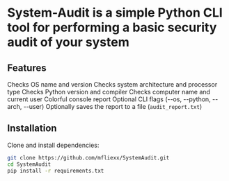 # System-Audit is a simple Python CLI tool for performing a basic security audit of your system

## Features

Checks OS name and version
Checks system architecture and processor type
Checks Python version and compiler
Checks computer name and current user
Colorful console report
Optional CLI flags (--os, --python, --arch, --user)
Optionally saves the report to a file (`audit_report.txt`)

## Installation

Clone and install dependencies:
```bash
git clone https://github.com/mfliexx/SystemAudit.git
cd SystemAudit
pip install -r requirements.txt
